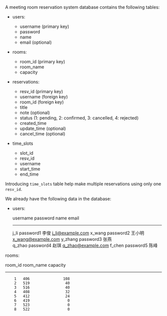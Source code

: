 A meeting room reservation system database contains the following tables:

- users:
  - username (primary key)
  - password
  - name 
  - email (optional)

- rooms:
  - room_id (primary key)
  - room_name
  - capacity

- reservations:
  - resv_id (primary key)
  - username (foreign key)
  - room_id (foreign key)
  - title
  - note (optional)
  - status (1: pending, 2: confirmed, 3: cancelled, 4: rejected)
  - created_time
  - update_time (optional)
  - cancel_time (optional)

- time_slots
  - slot_id
  - resv_id
  - username
  - start_time
  - end_time

Introducing `time_slots` table help make multiple reservations using only
one `resv_id`.

We already have the following data in the database:

- users:

  username   password    name     email
  ---------- ----------- -------- ------------------------------------------------------------------
  j_li       password1   李俊     [j_li@example.com](mailto:j_li@example.com)
  x_wang     password2   王小明   [x_wang@example.com](mailto:x_wang@example.com)
  y_zhang    password3   张燕     
  q_zhao     password4   赵琪     [q_zhao@example.com](mailto:q_zhao@example.com)
  f_chen     password5   陈峰     

rooms:

  room_id   room_name   capacity
  --------- ----------- ----------
        1   406               108
        2   519                40
        3   516                40
        4   408                32
        5   412                24
        6   419                 0
        7   523                 0
        8   522                 0

